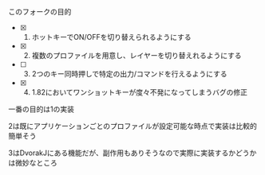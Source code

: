 このフォークの目的
- [x] 1. ホットキーでON/OFFを切り替えられるようにする
- [x] 2. 複数のプロファイルを用意し、レイヤーを切り替えれるようにする
- [ ] 3. 2つのキー同時押しで特定の出力/コマンドを行えるようにする
- [x] 4. 1.82においてワンショットキーが度々不発になってしまうバグの修正

一番の目的は1の実装

2は既にアプリケーションごとのプロファイルが設定可能な時点で実装は比較的簡単そう

3はDvorakJにある機能だが、副作用もありそうなので実際に実装するかどうかは微妙なところ
